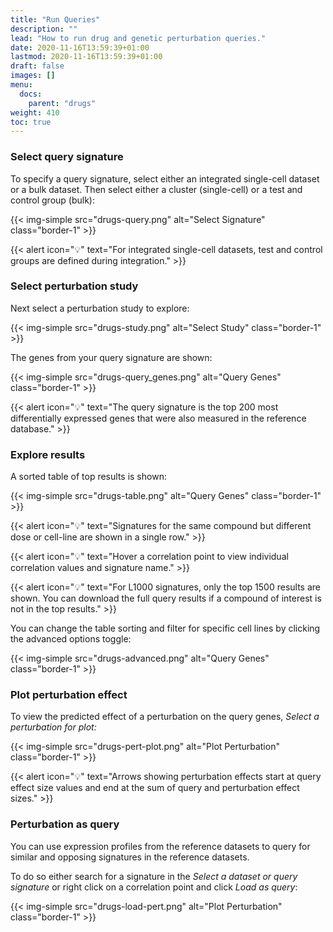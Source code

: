 ```yaml
---
title: "Run Queries"
description: ""
lead: "How to run drug and genetic perturbation queries."
date: 2020-11-16T13:59:39+01:00
lastmod: 2020-11-16T13:59:39+01:00
draft: false
images: []
menu:
  docs:
    parent: "drugs"
weight: 410
toc: true
---
```


### Select query signature

To specify a query signature, select either an integrated single-cell dataset or a bulk dataset. Then select either a cluster (single-cell) or a test and control group (bulk):

{{< img-simple src="drugs-query.png" alt="Select Signature" class="border-1" >}}

{{< alert icon="💡" text="For integrated single-cell datasets, test and control groups are defined during integration." >}}

### Select perturbation study

Next select a perturbation study to explore:

{{< img-simple src="drugs-study.png" alt="Select Study" class="border-1" >}}

The genes from your query signature are shown:

{{< img-simple src="drugs-query_genes.png" alt="Query Genes" class="border-1" >}}

{{< alert icon="💡" text="The query signature is the top 200 most differentially expressed genes that were also measured in the reference database." >}}

### Explore results

A sorted table of top results is shown:

{{< img-simple src="drugs-table.png" alt="Query Genes" class="border-1" >}}

{{< alert icon="💡" text="Signatures for the same compound but different dose or cell-line are shown in a single row." >}}

{{< alert icon="💡" text="Hover a correlation point to view individual correlation values and signature name." >}}

{{< alert icon="💡" text="For L1000 signatures, only the top 1500 results are shown. You can download the full query results if a compound of interest is not in the top results." >}}

You can change the table sorting  and filter for specific cell lines by clicking the advanced options toggle:

{{< img-simple src="drugs-advanced.png" alt="Query Genes" class="border-1" >}}

### Plot perturbation effect

To view the predicted effect of a perturbation on the query genes, *Select a perturbation for plot:*

{{< img-simple src="drugs-pert-plot.png" alt="Plot Perturbation" class="border-1" >}}

{{< alert icon="💡" text="Arrows showing perturbation effects start at query effect size values and end at the sum of query and perturbation effect sizes." >}}


### Perturbation as query

You can use expression profiles from the reference datasets to query for similar and opposing signatures in the reference datasets. 

To do so either search for a signature in the *Select a dataset or query signature* or right click on a correlation point and click *Load as query*:

{{< img-simple src="drugs-load-pert.png" alt="Plot Perturbation" class="border-1" >}}